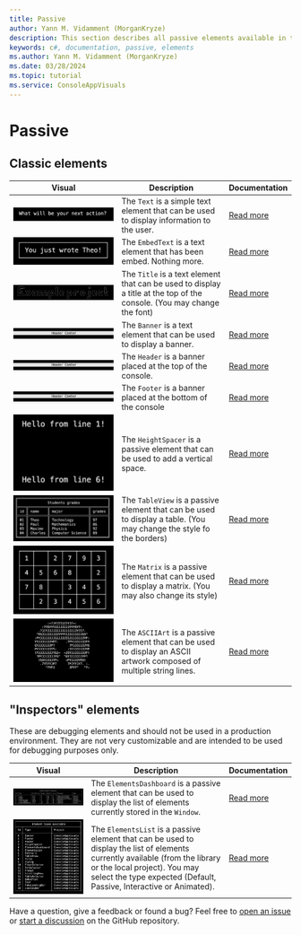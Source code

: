```yaml
---
title: Passive
author: Yann M. Vidamment (MorganKryze)
description: This section describes all passive elements available in the library. They will be accompanied by a brief description and a link to their respective documentation page.
keywords: c#, documentation, passive, elements
ms.author: Yann M. Vidamment (MorganKryze)
ms.date: 03/28/2024
ms.topic: tutorial
ms.service: ConsoleAppVisuals
---
```


# Passive

## Classic elements

| Visual                                                        | Description                                                                                                            | Documentation                                                                                                                 |
| ------------------------------------------------------------- | ---------------------------------------------------------------------------------------------------------------------- | ----------------------------------------------------------------------------------------------------------------------------- |
| ![Text](../assets/img/jpg/elements/text.jpg)                  | The `Text` is a simple text element that can be used to display information to the user.                               | [Read more](https://morgankryze.github.io/ConsoleAppVisuals/3-references/ConsoleAppVisuals.PassiveElements.Text.html)         |
| ![EmbedText](../assets/img/jpg/elements/embed_text.jpg)       | The `EmbedText` is a text element that has been embed. Nothing more.                                                   | [Read more](https://morgankryze.github.io/ConsoleAppVisuals/3-references/ConsoleAppVisuals.PassiveElements.EmbedText.html)    |
| ![Title](../assets/img/jpg/elements/title.jpg)                | The `Title` is a text element that can be used to display a title at the top of the console. (You may change the font) | [Read more](https://morgankryze.github.io/ConsoleAppVisuals/3-references/ConsoleAppVisuals.PassiveElements.Title.html)        |
| ![Banner](../assets/img/jpg/elements/banner.jpg)              | The `Banner` is a text element that can be used to display a banner.                                                   | [Read more](https://morgankryze.github.io/ConsoleAppVisuals/3-references/ConsoleAppVisuals.PassiveElements.Banner.html)       |
| ![Header](../assets/img/jpg/elements/banner.jpg)              | The `Header` is a banner placed at the top of the console.                                                             | [Read more](https://morgankryze.github.io/ConsoleAppVisuals/3-references/ConsoleAppVisuals.PassiveElements.Header.html)       |
| ![Footer](../assets/img/jpg/elements/banner.jpg)              | The `Footer` is a banner placed at the bottom of the console                                                           | [Read more](https://morgankryze.github.io/ConsoleAppVisuals/3-references/ConsoleAppVisuals.PassiveElements.Footer.html)       |
| ![HeightSpacer](../assets/img/jpg/elements/height_spacer.jpg) | The `HeightSpacer` is a passive element that can be used to add a vertical space.                                      | [Read more](https://morgankryze.github.io/ConsoleAppVisuals/3-references/ConsoleAppVisuals.PassiveElements.HeightSpacer.html) |
| ![TableView](../assets/img/jpg/elements/table_view.jpg)       | The `TableView` is a passive element that can be used to display a table. (You may change the style fo the borders)    | [Read more](https://morgankryze.github.io/ConsoleAppVisuals/3-references/ConsoleAppVisuals.PassiveElements.TableView.html)    |
| ![Matrix](../assets/img/jpg/elements/matrix.jpg)              | The `Matrix` is a passive element that can be used to display a matrix. (You may also change its style)                | [Read more](https://morgankryze.github.io/ConsoleAppVisuals/3-references/ConsoleAppVisuals.PassiveElements.Matrix.html)       |
| ![ASCII](../assets/img/jpg/elements/ascii.jpg)                | The `ASCIIArt` is a passive element that can be used to display an ASCII artwork composed of multiple string lines.    | [Read more](https://morgankryze.github.io/ConsoleAppVisuals/3-references/ConsoleAppVisuals.PassiveElements.ASCIIArt.html)       |

## "Inspectors" elements

These are debugging elements and should not be used in a production environment. They are not very customizable and are intended to be used for debugging purposes only.

| Visual                                                         | Description                                                                                                                                                                                                                         | Documentation                                                                                                                      |
| -------------------------------------------------------------- | ----------------------------------------------------------------------------------------------------------------------------------------------------------------------------------------------------------------------------------- | ---------------------------------------------------------------------------------------------------------------------------------- |
| ![ElementsDashboard](../assets/img/jpg/elements/dashboard.jpg) | The `ElementsDashboard` is a passive element that can be used to display the list of elements currently stored in the `Window`.                                                                                                     | [Read more](https://morgankryze.github.io/ConsoleAppVisuals/3-references/ConsoleAppVisuals.PassiveElements.ElementsDashboard.html) |
| ![ElementsList](../assets/img/jpg/elements/elements_list.jpg)  | The `ElementsList` is a passive element that can be used to display the list of elements currently available (from the library or the local project). You may select the type expected (Default, Passive, Interactive or Animated). | [Read more](https://morgankryze.github.io/ConsoleAppVisuals/3-references/ConsoleAppVisuals.PassiveElements.ElementsList.html)      |

Have a question, give a feedback or found a bug? Feel free to [open an issue](https://github.com/MorganKryze/ConsoleAppVisuals/issues) or [start a discussion](https://github.com/MorganKryze/ConsoleAppVisuals/discussions) on the GitHub repository.

